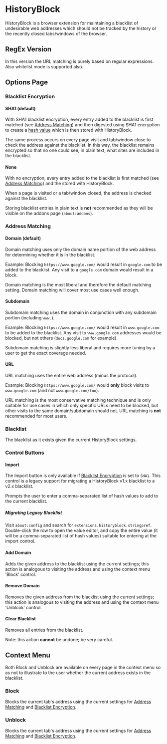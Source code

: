 # HistoryBlock

HistoryBlock is a browser extension for maintaining a blacklist of undesirable web addresses which should not be tracked by the history or the recently closed tabs/windows of the browser.

## RegEx Version

In this version the URL matching is purely based on regular expressions. Also whitelist mode is supported also.

## Options Page

### Blacklist Encryption

#### SHA1 (default)

With SHA1 blacklist encryption, every entry added to the blacklist is first matched (see [Address Matching](#address-matching)) and then digested using SHA1 encryption to create a [hash value](https://en.wikipedia.org/wiki/Hash_function) which is then stored with HistoryBlock.

The same process occurs on every page visit and tab/window close to check the address against the blacklist. In this way, the blacklist remains encrypted so that no one could see, in plain text, what sites are included in the blacklist.

#### None

With no encryption, every entry added to the blacklist is first matched (see [Address Matching](#address-matching)) and the stored with HistoryBlock.

When a page is visited or a tab/window closed, the address is checked against the blacklist.

Storing blacklist entries in plain text is **not** recommended as they will be visible on the addons page (`about:addons`).

### Address Matching

#### Domain (default)

Domain matching uses only the domain name portion of the web address for determining whether it is in the blacklist.

Example: Blocking `https://www.google.com/` would result in `google.com` to be added to the blacklist. Any visit to a `google.com` domain would result in a block.

Domain matching is the most liberal and therefore the default matching setting. Domain matching will cover most use cases well enough.

#### Subdomain

Subdomain matching uses the domain in conjunction with any subdomain portion (including `www.`).

Example: Blocking `https://www.google.com/` would result in `www.google.com` to be added to the blacklist. Any visit to `www.google.com` addresses would be blocked, but not others (`docs.google.com` for example).

Subdomain matching is slightly less liberal and requires more tuning by a user to get the exact coverage needed.

#### URL

URL matching uses the entire web address (minus the protocol).

Example: Blocking `https://www.google.com/` would **only** block visits to `www.google.com` (and not `www.google.com/foo`).

URL matching is the most conservative matching technique and is only suitable for use cases in which only specific URLs need to be blocked, but other visits to the same domain/subdomain should not. URL matching is **not** recommended for most users.

### Blacklist

The blacklist as it exists given the current HistoryBlock settings.

### Control Buttons

#### Import

The Import button is only available if [Blacklist Encryption](#blacklist-encryption) is set to `SHA1`. This control is a legacy support for migrating a HistoryBlock v1.x blacklist to a v2.x blacklist.

Prompts the user to enter a comma-separated list of hash values to add to the current blacklist.

##### Migrating Legacy Blacklist

Visit `about:config` and search for `extensions.historyblock.stringpref`. Double-click the row to open the value editor, and copy the entire value (it will be a comma-separated list of hash values) suitable for entering at the import control.

#### Add Domain

Adds the given address to the blacklist using the current settings; this action is analogous to visiting the address and using the context menu 'Block' control.

#### Remove Domain

Removes the given address from the blacklist using the current settings; this action is analogous to visiting the address and using the context menu 'Unblcok' control.

#### Clear Blacklist

Removes all entries from the blacklist.

Note: this action **cannot** be undone; be very careful.

## Context Menu

Both Block and Unblock are available on every page in the context menu so as not to illustrate to the user whether the current address exists in the blacklist.

### Block

Blocks the current tab's address using the current settings for [Address Matching](#address-matching) and [Blacklist Encryption](#blacklist-encryption).

### Unblock

Blocks the current tab's address using the current settings for [Address Matching](#address-matching) and [Blacklist Encryption](#blacklist-encryption).